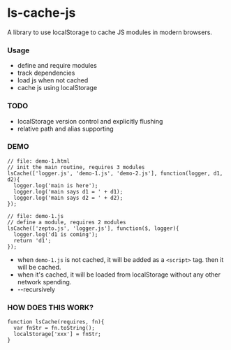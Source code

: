 ls-cache-js
===========

A library to use localStorage to cache JS modules in modern browsers.

### Usage

* define and require modules
* track dependencies
* load js when not cached
* cache js using localStorage

### TODO

* localStorage version control and explicitly flushing
* relative path and alias supporting

### DEMO
```
// file: demo-1.html
// init the main routine, requires 3 modules
lsCache(['logger.js', 'demo-1.js', 'demo-2.js'], function(logger, d1, d2){
  logger.log('main is here');
  logger.log('main says d1 = ' + d1);
  logger.log('main says d2 = ' + d2);
});
```
```
// file: demo-1.js
// define a module, requires 2 modules
lsCache(['zepto.js', 'logger.js'], function($, logger){
  logger.log('d1 is coming');
  return 'd1';
});
```
* when `demo-1.js` is not cached, it will be added as a `<script>` tag. then it will be cached.
* when it's cached, it will be loaded from localStorage without any other network spending.
* --recursively

### HOW DOES THIS WORK?
```
function lsCache(requires, fn){
  var fnStr = fn.toString();
  localStorage['xxx'] = fnStr;
}
```
